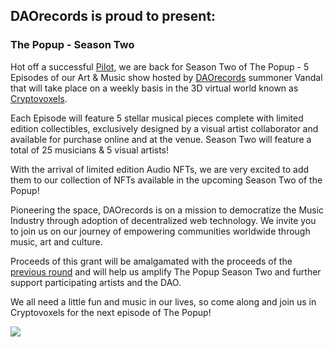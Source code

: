 ## DAOrecords is proud to present: 

### The Popup - Season Two

Hot off a successful [Pilot](https://www.daorecords.org/the-popup-season-one-recap/ "Season One Recap"), we are back for Season Two of The Popup - 5 Episodes of our Art & Music show hosted by [DAOrecords](https://www.daorecords.org/ "Official Website") summoner Vandal that will take place on a weekly basis in the 3D virtual world known as [Cryptovoxels](https://www.cryptovoxels.com/parcels/161 "Proposed Location").

Each Episode will feature 5 stellar musical pieces complete with limited edition collectibles, exclusively designed by a visual artist collaborator and available for purchase online and at the venue. Season Two will feature a total of 25 musicians & 5 visual artists!

With the arrival of limited edition Audio NFTs, we are very excited to add them to our collection of NFTs available in the upcoming Season Two of the Popup!

Pioneering the space, DAOrecords is on a mission to democratize the Music Industry through adoption of decentralized web technology. We invite you to join us on our journey of empowering communities worldwide through music, art and culture.

Proceeds of this grant will be amalgamated with the proceeds of the [previous round](https://gitcoin.co/grants/542/tunedao) and will help us amplify The Popup Season Two and further support participating artists and the DAO.

We all need a little fun and music in our lives, so come along and join us in Cryptovoxels for the next episode of The Popup!

[![](http://www.daorecords.org/wp-content/uploads/2020/06/youtube-image.png)](https://www.youtube.com/watch?v=XR1WM_4rxME)
